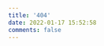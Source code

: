 ```yaml
---
title: '404'
date: 2022-01-17 15:52:58
comments: false
---
```

<script src="//qzonestyle.gtimg.cn/qzone/hybrid/app/404/search_children.js"
        charset="utf-8" homePageUrl="/" homePageName="返回主页">
</script>